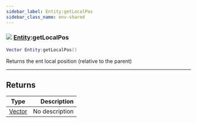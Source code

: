 ```yaml
---
sidebar_label: Entity:getLocalPos
sidebar_class_name: env-shared
---
```


### ![](/img/wiki/shared.png) [Entity](../entity/README.md):getLocalPos

```lua
Vector Entity:getLocalPos()
```

Returns the ent local position (relative to the parent)<br/>

-----------------
## Returns

| Type   | Description |
| ------ | ----------: |
| [Vector](../vector/README.md) | No description |
